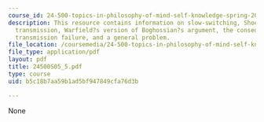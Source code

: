 ```yaml
---
course_id: 24-500-topics-in-philosophy-of-mind-self-knowledge-spring-2005
description: This resource contains information on slow-switching, Shoemaker, warrant
  transmission, Warfield?s version of Boghossian?s argument, the consequence problem,
  transmission failure, and a general problem.
file_location: /coursemedia/24-500-topics-in-philosophy-of-mind-self-knowledge-spring-2005/b5c18b7aa59b1ad5bf947849cfa76d3b_24500S05_5.pdf
file_type: application/pdf
layout: pdf
title: 24500S05_5.pdf
type: course
uid: b5c18b7aa59b1ad5bf947849cfa76d3b

---
```

None